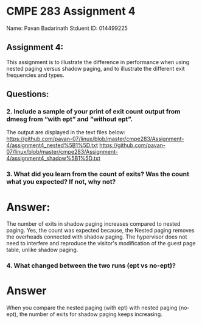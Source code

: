 # CMPE 283 Assignment 4  
Name: Pavan Badarinath
Stduent ID: 014499225

## Assignment 4:  
This assignment is to illustrate the difference in performance when using nested paging versus shadow paging, and to illustrate the different exit frequencies and types.   

## Questions: 

### 2. Include a sample of your print of exit count output from dmesg from “with ept” and “without ept”.
 The output are displayed in the text files below:  
https://github.com/pavan-07/linux/blob/master/cmpe283/Assignment-4/assignment4_nested%5B1%5D.txt
https://github.com/pavan-07/linux/blob/master/cmpe283/Assignment-4/assignment4_shadow%5B1%5D.txt
 
### 3. What did you learn from the count of exits? Was the count what you expected? If not, why not?
# Answer:

The number of exits in shadow paging increases compared to nested paging. Yes, the count was expected because, the Nested paging removes the overheads connected with shadow paging. 
The hypervisor does not need to interfere and reproduce the visitor's modification of the guest page table, unlike shadow paging.

### 4. What changed between the two runs (ept vs no-ept)?
# Answer 
When you compare the nested paging (with ept) with nested paging (no-ept), the number of exits for shadow paging keeps increasing.
